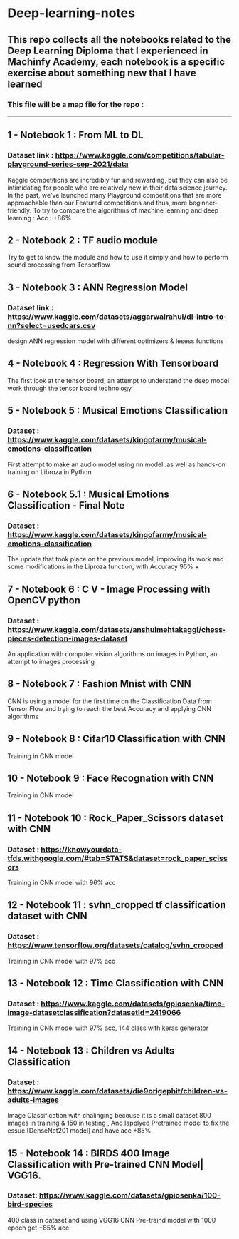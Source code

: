 # Deep-learning-notes
## This repo collects all the notebooks related to the Deep Learning Diploma that I experienced in Machinfy Academy, each notebook is a specific exercise about something new that I have learned
### This file will be a map file for the repo :
______________________________________________________________________________________________________________________
## 1 - Notebook 1 : From ML to DL 
### Dataset link : https://www.kaggle.com/competitions/tabular-playground-series-sep-2021/data
Kaggle competitions are incredibly fun and rewarding, but they can also be intimidating for people who are relatively new in their data science journey. In the past, we've launched many Playground competitions that are more approachable than our Featured competitions and thus, more beginner-friendly.
To try to compare the algorithms of machine learning and deep learning : Acc : +86% 

## 2 - Notebook 2 : TF audio module
Try to get to know the module and how to use it simply and how to perform sound processing from Tensorflow

## 3 - Notebook 3 : ANN Regression Model 
###  Dataset link : https://www.kaggle.com/datasets/aggarwalrahul/dl-intro-to-nn?select=usedcars.csv
design ANN regression model with different optimizers & lesess functions 

## 4 - Notebook 4 : Regression With Tensorboard
The first look at the tensor board, an attempt to understand the deep model work through the tensor board technology

## 5 - Notebook 5 : Musical Emotions Classification
### Dataset : https://www.kaggle.com/datasets/kingofarmy/musical-emotions-classification
First attempt to make an audio model using nn model..as well as hands-on training on Libroza in Python

## 6 - Notebook 5.1 : Musical Emotions Classification - Final Note 
### Dataset : https://www.kaggle.com/datasets/kingofarmy/musical-emotions-classification
The update that took place on the previous model, improving its work and some modifications in the Liproza function, with Accuracy 95% +

## 7 - Notebook 6 : C V - Image Processing with OpenCV python
### Dataset : https://www.kaggle.com/datasets/anshulmehtakaggl/chess-pieces-detection-images-dataset
An application with computer vision algorithms on images in Python, an attempt to images processing 

## 8 - Notebook 7 : Fashion Mnist with CNN 
CNN is using a model for the first time on the Classification Data from Tensor Flow and trying to reach the best Accuracy and applying CNN algorithms

## 9 - Notebook 8 : Cifar10 Classification with CNN 
Training in CNN model 

## 10 - Notebook 9 : Face Recognation with CNN
Training in CNN model 

## 11 - Notebook 10 : Rock_Paper_Scissors dataset with CNN
### Dataset : https://knowyourdata-tfds.withgoogle.com/#tab=STATS&dataset=rock_paper_scissors
Training in CNN model with 96% acc

## 12 - Notebook 11 : svhn_cropped tf classification dataset with CNN
### Dataset : https://www.tensorflow.org/datasets/catalog/svhn_cropped
Training in CNN model with 97% acc

## 13 - Notebook 12 : Time Classification with CNN
### Dataset : https://www.kaggle.com/datasets/gpiosenka/time-image-datasetclassification?datasetId=2419066
Training in CNN model with 97% acc, 144 class with keras generator 

## 14 - Notebook 13 : Children vs Adults Classification 
### Dataset : https://www.kaggle.com/datasets/die9origephit/children-vs-adults-images
Image Classification with chalinging becouse it is a small dataset 800 images in training & 150 in testing , And Iapplyed Pretrained model to fix the essue [DenseNet201 model] and have acc +85%

## 15 - Notebook 14 : BIRDS 400 Image Classification with Pre-trained CNN Model| VGG16.
### Dataset: https://www.kaggle.com/datasets/gpiosenka/100-bird-species
400 class in dataset and using VGG16 CNN Pre-traind model with 1000 epoch get +85% acc 

